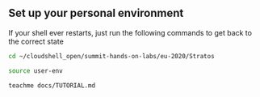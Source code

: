 ## Set up your personal environment


If your shell ever restarts, just run the following commands to get back to the correct state

```bash
cd ~/cloudshell_open/summit-hands-on-labs/eu-2020/Stratos
```

```bash
source user-env
```

```bash
teachme docs/TUTORIAL.md
```